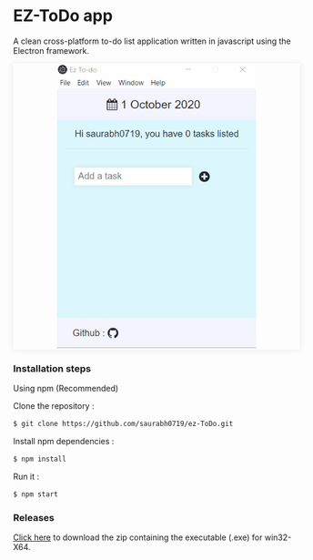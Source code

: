 # EZ-ToDo app

A clean cross-platform to-do list application written in javascript using the Electron framework.

<p align="center" style="box-shadow:0 0 10px 2px rgba(0,0,0,0.06);">
<img src="demo.gif" width="350" height="500"/>
  </p>

### Installation steps
Using npm (Recommended)

Clone the repository :
```sh
$ git clone https://github.com/saurabh0719/ez-ToDo.git
```
Install npm dependencies :
```sh
$ npm install
```
Run it :
```sh
$ npm start
```

### Releases
[Click here](https://github.com/saurabh0719/ez-ToDo/releases/tag/v1.0) to download the zip containing the executable (.exe) for win32-X64. 

